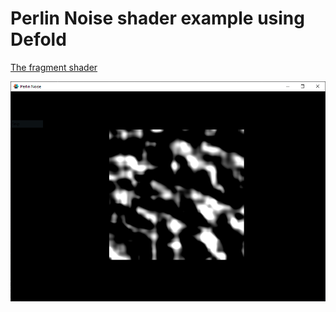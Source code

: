 # Perlin Noise shader example using Defold

[The fragment shader](main/test.fp)

![perlin noise program](example.png)

